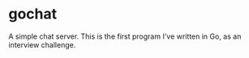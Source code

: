 # gochat

A simple chat server. This is the first program I've written in Go, as an interview challenge.
